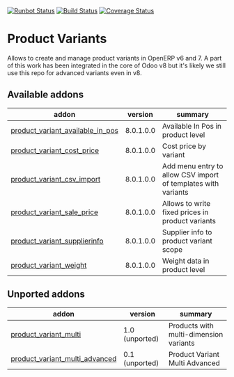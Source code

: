 [![Runbot Status](https://runbot.odoo-community.org/runbot/badge/flat/137/8.0.svg)](https://runbot.odoo-community.org/runbot/repo/github-com-oca-product-variant-137)
[![Build Status](https://travis-ci.org/OCA/product-variant.svg?branch=8.0)](https://travis-ci.org/OCA/product-variant)
[![Coverage Status](https://coveralls.io/repos/OCA/product-variant/badge.png?branch=8.0)](https://coveralls.io/r/OCA/product-variant?branch=8.0)

Product Variants
================

Allows to create and manage product variants in OpenERP v6 and 7. A part of this work has been integrated in the core of Odoo v8 but it's likely we still use this repo for advanced variants even in v8.


[//]: # (addons)
Available addons
----------------
addon | version | summary
--- | --- | ---
[product_variant_available_in_pos](product_variant_available_in_pos/) | 8.0.1.0.0 | Available In Pos in product level
[product_variant_cost_price](product_variant_cost_price/) | 8.0.1.0.0 | Cost price by variant
[product_variant_csv_import](product_variant_csv_import/) | 8.0.1.0.0 | Add menu entry to allow CSV import of templates with variants
[product_variant_sale_price](product_variant_sale_price/) | 8.0.1.0.0 | Allows to write fixed prices in product variants
[product_variant_supplierinfo](product_variant_supplierinfo/) | 8.0.1.0.0 | Supplier info to product variant scope
[product_variant_weight](product_variant_weight/) | 8.0.1.0.0 | Weight data in product level

Unported addons
---------------
addon | version | summary
--- | --- | ---
[product_variant_multi](product_variant_multi/) | 1.0 (unported) | Products with multi-dimension variants
[product_variant_multi_advanced](product_variant_multi_advanced/) | 0.1 (unported) | Product Variant Multi Advanced

[//]: # (end addons)
